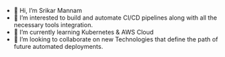 - 👋 Hi, I’m Srikar Mannam
- 👀 I’m interested to build and automate CI/CD pipelines along with all the necessary tools integration.
- 🌱 I’m currently learning Kubernetes & AWS Cloud
- 💞️ I’m looking to collaborate on new Technologies that define the path of future automated deployments.

<!---
srikarmannam/srikarmannam is a ✨ special ✨ repository because its `README.md` (this file) appears on your GitHub profile.
You can click the Preview link to take a look at your changes.
--->
